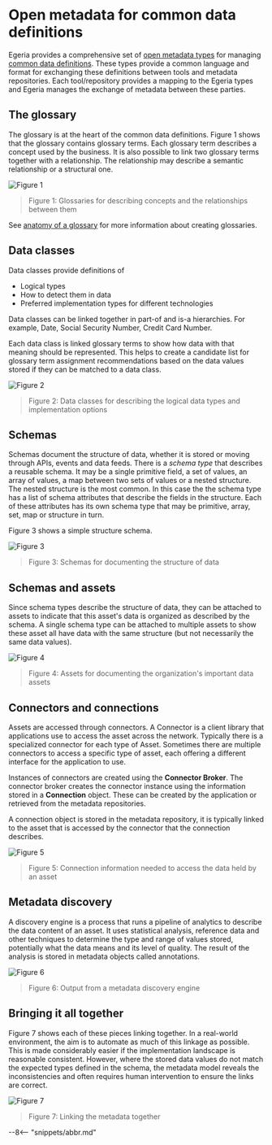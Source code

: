 <!-- SPDX-License-Identifier: CC-BY-4.0 -->
<!-- Copyright Contributors to the ODPi Egeria project. -->

# Open metadata for common data definitions

Egeria provides a comprehensive set of [open metadata types](/types) for managing [common data definitions](/practices/common-data-definitions/overview).  These types provide a common language and format for exchanging these definitions between tools and metadata repositories.  Each tool/repository provides a mapping to the Egeria types and Egeria manages the exchange of metadata between these parties.

## The glossary

The glossary is at the heart of the common data definitions. Figure 1 shows that the glossary contains glossary terms.  Each glossary term describes a concept used by the business. It is also possible to link two glossary terms together with a relationship. The relationship may describe a semantic relationship or a structural one.

![Figure 1](semantic-to-implementation-glossaries.png)
> Figure 1: Glossaries for describing concepts and the relationships between them

See [anatomy of a glossary](/practices/common-data-definitions/anatomy-of-a-glossary) for more information about creating glossaries.

## Data classes

Data classes provide definitions of

 * Logical types
 * How to detect them in data
 * Preferred implementation types for different technologies

Data classes can be linked together in part-of and is-a hierarchies.  For example, Date, Social Security Number, Credit Card Number.

Each data class is linked glossary terms to show how data with that meaning should be represented. This helps to create a candidate list for glossary term assignment recommendations based on the data values stored if they can be matched to a data class.

![Figure 2](semantic-to-implementation-data-classes.png)
> Figure 2: Data classes for describing the logical data types and implementation options

## Schemas

Schemas document the structure of data, whether it is stored or moving through APIs, events and data feeds. There is a *schema type* that describes a reusable schema. It may be a single primitive field, a set of values, an array of values, a map between two sets of values or a nested structure. The nested structure is the most common. In this case the the schema type has a list of schema attributes that describe the fields in the structure.  Each of these attributes has its own schema type that may be primitive, array, set, map or structure in turn.

Figure 3 shows a simple structure schema.

![Figure 3](semantic-to-implementation-schemas.png)
> Figure 3: Schemas for documenting the structure of data

## Schemas and assets

Since schema types describe the structure of data, they can be attached to assets to indicate that this asset's data is organized as described by the schema. A single schema type can be attached to multiple assets to show these asset all have data with the same structure (but not necessarily the same data values).

![Figure 4](semantic-to-implementation-assets-and-schemas.png)
> Figure 4: Assets for documenting the organization's important data assets

## Connectors and connections

Assets are accessed through connectors.  A Connector is a client library that applications use to access the asset across the network.  Typically there is a specialized connector for each type of Asset.  Sometimes there are multiple connectors to access a specific type of asset, each offering a different interface for  the application to use.

Instances of connectors are created using the **Connector Broker**.  The connector broker creates the connector instance using the information stored in a **Connection** object.  These can be created by the application or retrieved from the metadata repositories.

A connection object is stored in the metadata repository, it is typically linked to the asset that is accessed by the connector that the connection describes.

![Figure 5](semantic-to-implementation-connectors.png)
> Figure 5: Connection information needed to access the data held by an asset

## Metadata discovery

A discovery engine is a process that runs a pipeline of analytics to describe the data content of an asset. It uses statistical analysis, reference data and other techniques to determine the type and range of values stored, potentially what the data means and its level of quality. The result of the analysis is stored in metadata objects called annotations.

![Figure 6](semantic-to-implementation-discovery.png)
> Figure 6: Output from a metadata discovery engine

## Bringing it all together

Figure 7 shows each of these pieces linking together. In a real-world environment, the aim is to automate as much of this linkage as possible. This is made considerably easier if the implementation landscape is reasonable consistent.  However, where the stored data values do not match the expected types defined in the schema, the metadata model reveals the inconsistencies and often requires human intervention to ensure the links are correct.

![Figure 7](semantic-to-implementation-big-picture.png)
> Figure 7: Linking the metadata together



--8<-- "snippets/abbr.md"
